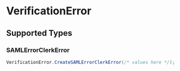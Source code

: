# VerificationError


## Supported Types

### SAMLErrorClerkError

```csharp
VerificationError.CreateSAMLErrorClerkError(/* values here */);
```

